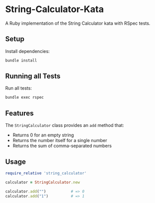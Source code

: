 # String-Calculator-Kata

A Ruby implementation of the String Calculator kata with RSpec tests.

## Setup

Install dependencies:

```bash
bundle install
```

## Running all Tests

Run all tests:

```bash
bundle exec rspec
```

## Features

The `StringCalculator` class provides an `add` method that:

- Returns 0 for an empty string
- Returns the number itself for a single number
- Returns the sum of comma-separated numbers


## Usage

```ruby
require_relative 'string_calculator'

calculator = StringCalculator.new

calculator.add("")           # => 0
calculator.add("1")          # => 1
```
